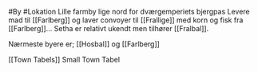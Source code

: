 #By #Lokation 
Lille farmby lige nord for dværgemperiets bjergpas
Levere mad til [[Farlberg]] og laver convoyer til [[Frallige]] med korn og fisk fra [[Farlberg]]...
Setha er relativt ukendt men tilhører [[Fralbal]].

Nærmeste byere er;
[[Hosbal]] og [[Farlberg]]

[[Town Tabels]]
Small Town Tabel
